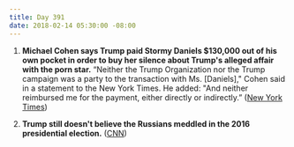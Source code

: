 ```yaml
---
title: Day 391
date: 2018-02-14 05:30:00 -08:00
---
```


1. **Michael Cohen says Trump paid Stormy Daniels $130,000 out of his own pocket in order to buy her silence about Trump's alleged affair with the porn star.** “Neither the Trump Organization nor the Trump campaign was a party to the transaction with Ms. \[Daniels\]," Cohen said in a statement to the New York Times. He added: "And neither reimbursed me for the payment, either directly or indirectly.” ([New York Times](https://www.nytimes.com/2018/02/13/us/politics/stormy-daniels-michael-cohen-trump.html))

2. **Trump still doesn't believe the Russians meddled in the 2016 presidential election.** ([CNN](https://www.cnn.com/2018/02/13/politics/trump-unconvinced-russia-meddled-election/index.html))